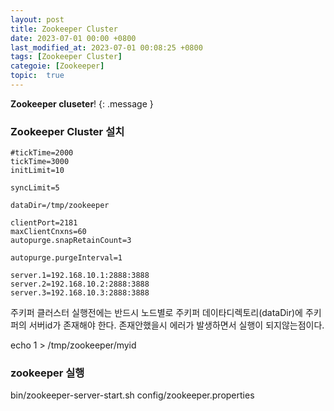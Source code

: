 ```yaml
---
layout: post
title: Zookeeper Cluster
date: 2023-07-01 00:00 +0800
last_modified_at: 2023-07-01 00:08:25 +0800
tags: [Zookeeper Cluster]
categoie: [Zookeeper]
topic:  true
---
```

**Zookeeper cluseter**!
{: .message }


### Zookeeper Cluster 설치 



```
#tickTime=2000
tickTime=3000
initLimit=10

syncLimit=5

dataDir=/tmp/zookeeper

clientPort=2181
maxClientCnxns=60
autopurge.snapRetainCount=3

autopurge.purgeInterval=1

server.1=192.168.10.1:2888:3888
server.2=192.168.10.2:2888:3888
server.3=192.168.10.3:2888:3888 

```

주키퍼 클러스터 실행전에는 반드시 노드별로 주키퍼 데이타디렉토리(dataDir)에 주키퍼의 서버id가 존재해야 한다. 존재안했을시 에러가 발생하면서 실행이 되지않는점이다. 

echo 1 > /tmp/zookeeper/myid


### zookeeper 실행

bin/zookeeper-server-start.sh config/zookeeper.properties